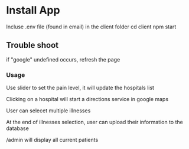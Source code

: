 # Install App

Incluse .env file (found in email) in the client folder
cd client
npm start

## Trouble shoot

if "google" undefined occurs, refresh the page

### Usage

Use slider to set the pain level, it will update the hospitals list

Clicking on a hospital will start a directions service in google maps

User can selecet multiple illnesses

At the end of illnesses selection, user can upload their information to the database

/admin will display all current patients


